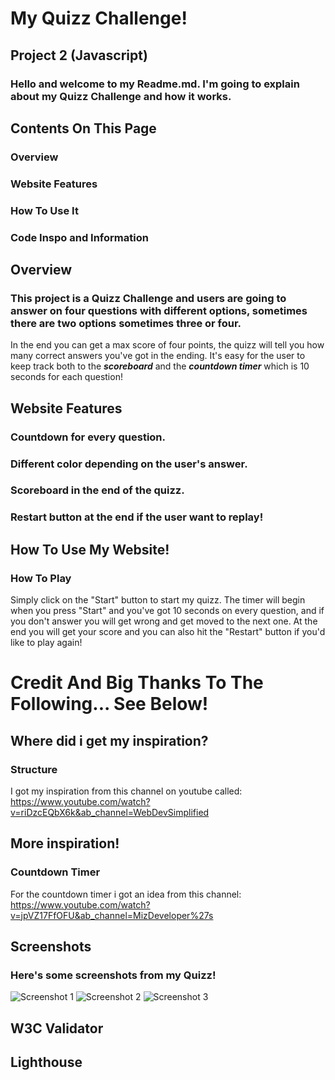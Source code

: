 # My Quizz Challenge!
## Project 2 (Javascript)

### Hello and welcome to my Readme.md. I'm going to explain about my Quizz Challenge and how it works.


## Contents On This Page

### Overview
### Website Features
### How To Use It
### Code Inspo and Information

## Overview 
### This project is a Quizz Challenge and users are going to answer on four questions with different options, sometimes there are two options sometimes three or four.
In the end you can get a max score of four points, the quizz will tell you how many correct answers you've got in the ending.
It's easy for the user to keep track both to the ***scoreboard*** and the ***countdown timer*** which is 10 seconds for each question!


## Website Features

### Countdown for every question.
### Different color depending on the user's answer.
### Scoreboard in the end of the quizz.
### Restart button at the end if the user want to replay!


## How To Use My Website!
### How To Play
Simply click on the "Start" button to start my quizz.
The timer will begin when you press "Start" and you've got 10 seconds on every question, and if you don't answer you will get wrong and get moved to the next one.
At the end you will get your score and you can also hit the "Restart" button if you'd like to play again!


# Credit And Big Thanks To The Following... See Below!
## Where did i get my inspiration?
### Structure
I got my inspiration from this channel on youtube called:  https://www.youtube.com/watch?v=riDzcEQbX6k&ab_channel=WebDevSimplified

## More inspiration!
### Countdown Timer
For the countdown timer i got an idea from this channel: https://www.youtube.com/watch?v=jpVZ17FfOFU&ab_channel=MizDeveloper%27s

## Screenshots
### Here's some screenshots from my Quizz!
![Screenshot 1](https://github.com/Oscar5p/Quizz-Challenge/assets/166016267/640dc825-97b0-4a53-89f5-d0471c97c1d1)
![Screenshot 2](https://github.com/Oscar5p/Quizz-Challenge/assets/166016267/7c9601c5-42bd-4f4c-a5c5-cf457c590597)
![Screenshot 3](https://github.com/Oscar5p/Quizz-Challenge/assets/166016267/f344d93d-c253-4727-a4df-f1c50b0e4fb7)



## W3C Validator


## Lighthouse 


